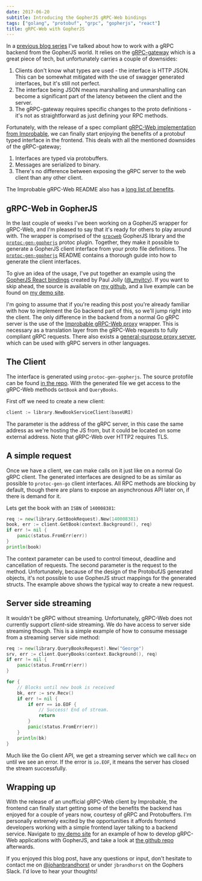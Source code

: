 ```yaml
---
date: 2017-06-20
subtitle: Introducing the GopherJS gRPC-Web bindings
tags: ["golang", "protobuf", "grpc", "gopherjs", "react"]
title: gRPC-Web with GopherJS
---
```


In a [previous blog series](/post/gopherjs-client-grpc-server/) I've talked about
how to work with a gRPC backend from the GopherJS world. It relies on the
[gRPC-gateway](https://github.com/grpc-ecosystem/grpc-gateway) which is a great
piece of tech, but unfortunately carries a couple of downsides:

1. Clients don't know what types are used - the interface is HTTP JSON.
This can be somewhat mitigated with the use of swagger generated interfaces,
but it's still not perfect.
1. The interface being JSON means marshalling and unmarshalling can become a
significant part of the latency between the client and the server.
1. The gRPC-gateway requires specific changes to the proto
definitions - it's not as straightforward as just defining your RPC methods.

Fortunately, with the release of a spec compliant
[gRPC-Web implementation from Improbable](https://spatialos.improbable.io/games/grpc-web-moving-past-restjson-towards-type-safe-web-apis),
we can finally start enjoying the benefits of a protobuf typed interface in the frontend. This
deals with all the mentioned downsides of the gRPC-gateway;

1. Interfaces are typed via protobuffers.
1. Messages are serialized to binary.
1. There's no difference between exposing the gRPC server to the web client than any other client.

The Improbable gRPC-Web README also has
a [long list of benefits](https://github.com/improbable-eng/grpc-web#why).

## gRPC-Web in GopherJS

In the last couple of weeks I've been working on a GopherJS wrapper for gRPC-Web,
and I'm pleased to say that it's ready for others to play around with. The wrapper is comprised of
the [`grpcweb`](https://github.com/johanbrandhorst/grpcweb)
GopherJS library and the
[`protoc-gen-gopherjs`](https://github.com/johanbrandhorst/protoc-gen-gopherjs) protoc plugin.
Together, they make it possible to generate a GopherJS client
interface from your proto file definitions. The
[`protoc-gen-gopherjs`](https://github.com/johanbrandhorst/protoc-gen-gopherjs)
README contains a thorough guide
into how to generate the client interfaces.

To give an idea of the usage, I've put together an example
using the [GopherJS React bindings](https://myitcv.io/react)
created by Paul Jolly ([@_myitcv](https://twitter.com/_myitcv)).
If you want to skip ahead, the source is available on
[my github](https://github.com/johanbrandhorst/grpcweb-example), and a live
example can be found on
[my demo site](https://grpcweb.jbrandhorst.com).

I'm going to assume that if you're reading this post you're already familiar with how to implement the Go backend part of this, so we'll jump right into the client. The only difference
in the backend from a normal Go gRPC server is the use of the
[Improbable gRPC-Web proxy](https://github.com/improbable-eng/grpc-web/tree/master/go/grpcweb)
wrapper. This is necessary as a translation layer from the
gRPC-Web requests to fully compliant gRPC requests. There
also exists a
[general-purpose proxy server](https://github.com/improbable-eng/grpc-web/tree/master/go/grpcwebproxy),
which can be used with gRPC servers in other languages.

## The Client

The interface is generated using `protoc-gen-gopherjs`.
The source protofile can be found
[in the repo](https://github.com/johanbrandhorst/grpcweb-example/blob/master/proto/library/book_service.proto).
With the generated file we get access to the gRPC-Web
methods `GetBook` and `QueryBooks`.

First off we need to create a new client:

```go
client := library.NewBookServiceClient(baseURI)
```

The parameter is the address of the gRPC server, in this case
the same address as we're hosting the JS from, but it could
be located on some external address. Note that gRPC-Web over HTTP2 requires TLS.

## A simple request

Once we have a client, we can make calls on it just like on
a normal Go gRPC client. The generated interfaces are
designed to be as similar as possible to `protoc-gen-go`
client interfaces.
All RPC methods are blocking by default, though there are
plans to expose an asynchronous API later on, if there
is demand for it.

Lets get the book with an `ISBN` of `140008381`:

```go
req := new(library.GetBookRequest).New(140008381)
book, err := client.GetBook(context.Background(), req)
if err != nil {
    panic(status.FromErr(err))
}
println(book)
```

The context parameter can be used to control timeout,
deadline and cancellation of requests. The second parameter
is the request to the method. Unfortunately, because of the
design of the ProtobufJS generated objects, it's not possible
to use GopherJS struct mappings for the generated structs.
The example above shows the typical way to create a new request.

## Server side streaming

It wouldn't be gRPC without streaming. Unfortunately,
gRPC-Web does not currently support _client_-side streaming.
We do have access to server side streaming though. This is
a simple example of how to consume message from a streaming
server side method:

```go
req := new(library.QueryBooksRequest).New("George")
srv, err := client.QueryBooks(context.Background(), req)
if err != nil {
    panic(status.FromErr(err))
}

for {
    // Blocks until new book is received
    bk, err := srv.Recv()
    if err != nil {
        if err == io.EOF {
            // Success! End of stream.
            return
        }
        panic(status.FromErr(err))
    }
    println(bk)
}
```

Much like the Go client API, we get a streaming server
which we call `Recv` on until we see an error. If the
error is `io.EOF`, it means the server has closed the stream
successfully.

## Wrapping up
With the release of an unofficial gRPC-Web client by Improbable,
the frontend can finally start getting some of the benefits
the backend has enjoyed for a couple of years now,
courtesy of gRPC and Protobuffers. I'm personally extremely
excited by the opportunities it affords frontend developers
working with a simple frontend layer talking to a backend service. Navigate to
[my demo site](https://grpcweb.jbrandhorst.com)
for an example of how to develop gRPC-Web applications
with GopherJS, and take a look at
[the github repo](https://github.com/johanbrandhorst/grpcweb-example)
afterwards.

If you enjoyed this blog post, have any questions or input,
don't hesitate to contact me on
[@johanbrandhorst](https://twitter.com/JohanBrandhorst) or
under `jbrandhorst` on the Gophers Slack. I'd love to hear
your thoughts!
